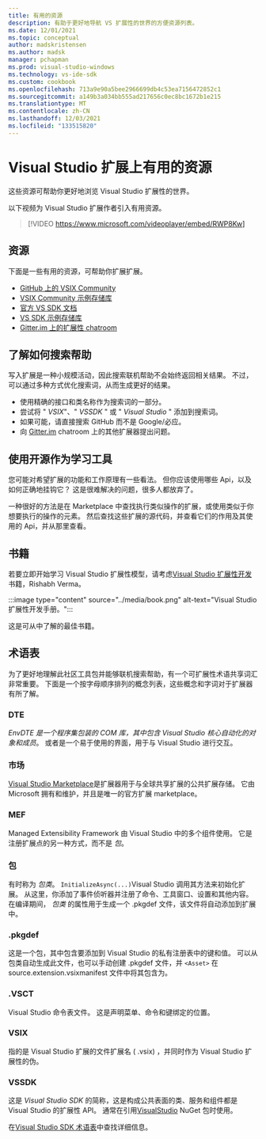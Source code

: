 ```yaml
---
title: 有用的资源
description: 有助于更好地导航 VS 扩展性的世界的方便资源列表。
ms.date: 12/01/2021
ms.topic: conceptual
author: madskristensen
ms.author: madsk
manager: pchapman
ms.prod: visual-studio-windows
ms.technology: vs-ide-sdk
ms.custom: cookbook
ms.openlocfilehash: 713a9e90a5bee2966699db4c53ea7156472852c1
ms.sourcegitcommit: a149b3a034bb555ad217656c0ec8bc1672b1e215
ms.translationtype: MT
ms.contentlocale: zh-CN
ms.lasthandoff: 12/03/2021
ms.locfileid: "133515820"
---
```

# <a name="useful-resources-on-visual-studio-extensions"></a>Visual Studio 扩展上有用的资源

这些资源可帮助你更好地浏览 Visual Studio 扩展性的世界。

以下视频为 Visual Studio 扩展作者引入有用资源。

> [!VIDEO https://www.microsoft.com/videoplayer/embed/RWP8Kw]

## <a name="resources"></a>资源
下面是一些有用的资源，可帮助你扩展扩展。

* [GitHub 上的 VSIX Community](https://github.com/VsixCommunity)
* [VSIX Community 示例存储库](https://github.com/VsixCommunity/Samples)
* [官方 VS SDK 文档](../../index.yml)
* [VS SDK 示例存储库](https://github.com/Microsoft/VSSDK-Extensibility-Samples)
* [Gitter.im 上的扩展性 chatroom](https://gitter.im/Microsoft/extendvs)

## <a name="know-how-to-search-for-help"></a>了解如何搜索帮助
写入扩展是一种小规模活动，因此搜索联机帮助不会始终返回相关结果。 不过，可以通过多种方式优化搜索词，从而生成更好的结果。

* 使用精确的接口和类名称作为搜索词的一部分。
* 尝试将 " *VSIX*"、" *VSSDK* " 或 " *Visual Studio* " 添加到搜索词。
* 如果可能，请直接搜索 GitHub 而不是 Google/必应。
* 向 [Gitter.im](https://gitter.im/Microsoft/extendvs) chatroom 上的其他扩展器提出问题。

## <a name="use-open-source-as-a-learning-tool"></a>使用开源作为学习工具
您可能对希望扩展的功能和工作原理有一些看法。 但你应该使用哪些 Api，以及如何正确地挂钩它？ 这是很难解决的问题，很多人都放弃了。

一种很好的方法是在 Marketplace 中查找执行类似操作的扩展，或使用类似于你想要执行的操作的元素。 然后查找这些扩展的源代码，并查看它们的作用及其使用的 Api，并从那里查看。

## <a name="book"></a>书籍
若要立即开始学习 Visual Studio 扩展性模型，请考虑[Visual Studio 扩展性开发](https://www.amazon.com/Visual-Studio-Extensibility-Development-Productivity/dp/1484258525)书籍，Rishabh Verma。

:::image type="content" source="../media/book.png" alt-text="Visual Studio 扩展性开发手册。":::

这是可从中了解的最佳书籍。

## <a name="glossary"></a>术语表
为了更好地理解此社区工具包并能够联机搜索帮助，有一个可扩展性术语共享词汇非常重要。 下面是一个按字母顺序排列的概念列表，这些概念和字词对于扩展器有所了解。

### <a name="dte"></a>DTE
*EnvDTE 是一个程序集包装的 COM 库，其中包含 Visual Studio 核心自动化的对象和成员*。 或者是一个易于使用的界面，用于与 Visual Studio 进行交互。

### <a name="marketplace"></a>市场
[Visual Studio Marketplace](https://marketplace.visualstudio.com)是扩展器用于与全球共享扩展的公共扩展存储。 它由 Microsoft 拥有和维护，并且是唯一的官方扩展 marketplace。

### <a name="mef"></a>MEF
Managed Extensibility Framework 由 Visual Studio 中的多个组件使用。 它是注册扩展点的另一种方式，而不是 *包*。

### <a name="package"></a>包
有时称为 *包类*。 `InitializeAsync(...)`Visual Studio 调用其方法来初始化扩展。 从这里，你添加了事件侦听器并注册了命令、工具窗口、设置和其他内容。 在编译期间， *包类* 的属性用于生成一个 .pkgdef 文件，该文件将自动添加到扩展中。

### <a name="pkgdef"></a>.pkgdef
这是一个包，其中包含要添加到 Visual Studio 的私有注册表中的键和值。 可以从包类自动生成此文件，也可以手动创建 .pkgdef 文件，并 `<Asset>` 在 source.extension.vsixmanifest 文件中将其包含为。

### <a name="vsct"></a>.VSCT
Visual Studio 命令表文件。 这是声明菜单、命令和键绑定的位置。

### <a name="vsix"></a>VSIX
指的是 Visual Studio 扩展的文件扩展名 ( .vsix) ，并同时作为 Visual Studio 扩展性的伪。

### <a name="vssdk"></a>VSSDK
这是 *Visual Studio SDK* 的简称，这是构成公共表面的类、服务和组件都是 Visual Studio 的扩展性 API。 通常在引用[VisualStudio](https://www.nuget.org/packages/Microsoft.VisualStudio.SDK/) NuGet 包时使用。

在[Visual Studio SDK 术语表](../../visual-studio-sdk-glossary.md)中查找详细信息。
